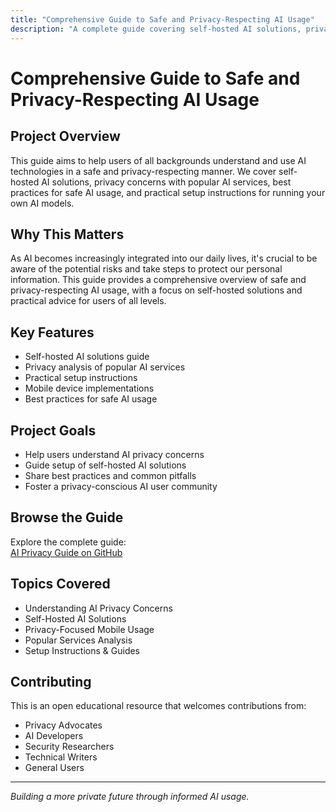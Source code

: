 ```yaml
---
title: "Comprehensive Guide to Safe and Privacy-Respecting AI Usage"
description: "A complete guide covering self-hosted AI solutions, privacy concerns with popular AI services, best practices for safe AI usage, and practical setup instructions"
---
```


# Comprehensive Guide to Safe and Privacy-Respecting AI Usage

## Project Overview
This guide aims to help users of all backgrounds understand and use AI technologies in a safe and privacy-respecting manner. We cover self-hosted AI solutions, privacy concerns with popular AI services, best practices for safe AI usage, and practical setup instructions for running your own AI models.

## Why This Matters
As AI becomes increasingly integrated into our daily lives, it's crucial to be aware of the potential risks and take steps to protect our personal information. This guide provides a comprehensive overview of safe and privacy-respecting AI usage, with a focus on self-hosted solutions and practical advice for users of all levels.

## Key Features
- Self-hosted AI solutions guide
- Privacy analysis of popular AI services
- Practical setup instructions
- Mobile device implementations
- Best practices for safe AI usage

## Project Goals
- Help users understand AI privacy concerns
- Guide setup of self-hosted AI solutions
- Share best practices and common pitfalls
- Foster a privacy-conscious AI user community

## Browse the Guide
Explore the complete guide:  
[AI Privacy Guide on GitHub](https://github.com/iAnonymous3000/ai-privacy-guide)

## Topics Covered
- Understanding AI Privacy Concerns
- Self-Hosted AI Solutions
- Privacy-Focused Mobile Usage
- Popular Services Analysis
- Setup Instructions & Guides

## Contributing
This is an open educational resource that welcomes contributions from:
- Privacy Advocates
- AI Developers
- Security Researchers
- Technical Writers
- General Users

---

*Building a more private future through informed AI usage.*
